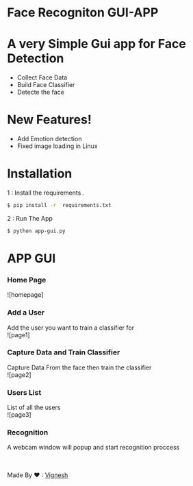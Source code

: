 # Face Recogniton GUI-APP


# A very Simple Gui app for Face Detection 

  - Collect Face Data
  - Build Face Classifier 
  - Detecte the face

#  New Features!

  - Add Emotion detection
  - Fixed image loading in Linux 
  
  
# Installation

1 : Install the requirements .

```sh
$ pip install -r  requirements.txt
```

2 : Run The App 

```sh
$ python app-gui.py
```

# APP GUI

### Home Page
![homepage]

### Add a User <br>
Add the user you want to train a classifier for <br>
![page1]<br>


### Capture Data and Train Classifier<br>
Capture Data From the face then train the classifier<br>
![page2]<br>

### Users List<br>
List of all the users<br>
![page3]<br>

### Recognition <br>
A webcam window will popup and start recognition proccess<br>
<br><br>

Made By ❤ : [Vignesh](mailto:vignesh.1010101010@gmail.com)<br>



